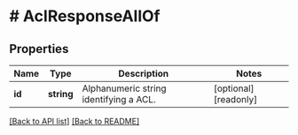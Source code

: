 # # AclResponseAllOf

## Properties

Name | Type | Description | Notes
------------ | ------------- | ------------- | -------------
**id** | **string** | Alphanumeric string identifying a ACL. | [optional] [readonly]

[[Back to API list]](../../README.md#endpoints) [[Back to README]](../../README.md)

